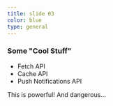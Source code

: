 ```yaml
---
title: slide 03
color: blue
type: general
---
```

### Some "Cool Stuff"

* Fetch API
* Cache API
* Push Notifications API

This is powerful! And dangerous…
